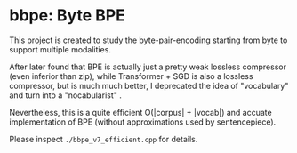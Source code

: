 # bbpe: Byte BPE

This project is created to study the byte-pair-encoding starting from byte to
support multiple modalities.

After later found that BPE is actually just a pretty weak lossless compressor
(even inferior than zip), while Transformer + SGD is also a lossless compressor,
but is much much better, I deprecated the idea of "vocabulary" and turn into a
"nocabularist" .

Nevertheless, this is a quite efficient  O(|corpus| + |vocab|)  and accuate implementation of BPE (without
approximations used by sentencepiece). 

Please inspect `./bbpe_v7_efficient.cpp` for details.
